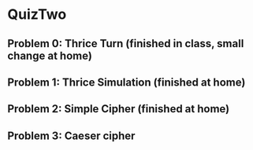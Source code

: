 # QuizTwo

## Problem 0: Thrice Turn (finished in class, small change at home)

## Problem 1: Thrice Simulation (finished at home)

## Problem 2: Simple Cipher (finished at home)

## Problem 3: Caeser cipher